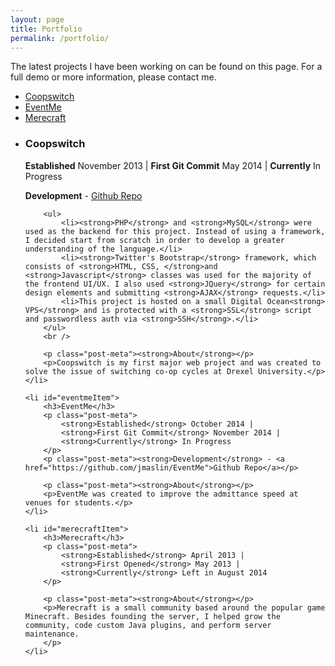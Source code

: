 ```yaml
---
layout: page
title: Portfolio
permalink: /portfolio/
---
```


<p>The latest projects I have been working on can be found on this page. For a full demo or more information, please contact me.</p>
<!-- <hr /> <br /> -->

<ul class="portfolio-nav">
	<a id="coopswitchNav" href="#coopswitch"><li>Coopswitch</li></a>
	<a id="eventmeNav" href="#eventme"><li>EventMe</li></a>
	<a id="merecraftNav" href="#merecraft"><li>Merecraft</li></a>
</ul>

<ul class="portfolio">
	<li id="coopswitchItem">
		<h3>Coopswitch</h3>
		<p class="post-meta">
			<strong>Established</strong> November 2013 | 
			<strong>First Git Commit</strong> May 2014 | 
			<strong>Currently</strong> In Progress
		</p>
		<p class="post-meta"><strong>Development</strong> - <a href="https://github.com/jmaslin/Coopswitch">Github Repo</a></p>

		<ul>
			<li><strong>PHP</strong> and <strong>MySQL</strong> were used as the backend for this project. Instead of using a framework, I decided start from scratch in order to develop a greater understanding of the language.</li>
			<li><strong>Twitter's Bootstrap</strong> framework, which consists of <strong>HTML, CSS, </strong>and <strong>Javascript</strong> classes was used for the majority of the frontend UI/UX. I also used <strong>JQuery</strong> for certain design elements and submitting <strong>AJAX</strong> requests.</li>
			<li>This project is hosted on a small Digital Ocean<strong> VPS</strong> and is protected with a <strong>SSL</strong> script and passwordless auth via <strong>SSH</strong>.</li>
		</ul>
		<br />

		<p class="post-meta"><strong>About</strong></p>
		<p>Coopswitch is my first major web project and was created to solve the issue of switching co-op cycles at Drexel University.</p>
	</li>

	<li id="eventmeItem">
		<h3>EventMe</h3>
		<p class="post-meta">
			<strong>Established</strong> October 2014 | 
			<strong>First Git Commit</strong> November 2014 | 
			<strong>Currently</strong> In Progress
		</p>
		<p class="post-meta"><strong>Development</strong> - <a href="https://github.com/jmaslin/EventMe">Github Repo</a></p>

		<p class="post-meta"><strong>About</strong></p>
		<p>EventMe was created to improve the admittance speed at venues for students.</p>
	</li>

	<li id="merecraftItem">
		<h3>Merecraft</h3>
		<p class="post-meta">
			<strong>Established</strong> April 2013 |
			<strong>First Opened</strong> May 2013 | 
			<strong>Currently</strong> Left in August 2014
		</p>

		<p class="post-meta"><strong>About</strong></p>
		<p>Merecraft is a small community based around the popular game Minecraft. Besides founding the server, I helped grow the community, code custom Java plugins, and perform server maintenance.
		</p>
	</li>

</ul>

<script>

	window.onhaschange = changeProject();

	$( document ).ready(function() {

		console.log("Ready");
		$('.portfolio > li').hide();

		if (document.location.hash != "") {
			goTo = document.location.hash;
			changeProject(goTo);
		}
		// console.log(document.location.hash);
		// if (url.indexOf("#") != -1) {
		// 	project = url.substring(url.indexOf("#"), url.length);
		// 	$('.portfolio-nav a'+project).addClass('selected');
		// 	$('.portfolio > li'+project+"Item").fadeIn();
		//}

	});

	function changeProject(goTo) {
		$('.portfolio-nav a'+goTo+'Nav').find('li').addClass('selected');
		$('.portfolio > li'+goTo+'Item').fadeIn();
	}

	$('.portfolio-nav a').click(function(e) {
		
		itemSelected = $(this).attr('href');
		// alert(itemSelected);

		$.each($('.portfolio > li'), function() {
			if (itemSelected+'Item' != $(this).attr('id')) {
				$(this).hide();
			}
		});

		$(itemSelected+"Item").fadeIn();

		$('.portfolio-nav').find('.selected').removeClass('selected');
		$(this).find('li').addClass('selected');
		// $(this + ' > li').addClass("selected");
		window.location.hash = itemSelected;
		e.preventDefault();

	});

</script>